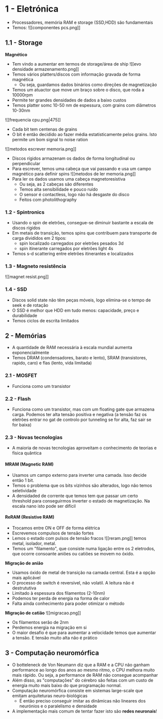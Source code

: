# 1 - Eletrónica
- Processadores, memória RAM e storage (SSD,HDD) são fundamentais
- Temos:
![[componentes pcs.png]]

## 1.1 - Storage
**Magnético**
- Tem vindo a aumentar em termos de storage/área de ship
![[evo densidade armazenamento.png]]
- Temos vários platters/discos com informação gravada de forma magnética
    - Ou seja, guardamos dados binários como direções de magnetização
- Temos um atuactor que move um braço sobre o disco, que roda a 10000rpm
- Permite ter grandes densidades de dados a baixo custos
- Temos platter somc 10-50 nm de espessura, com grains com diâmetros 10-30nm

![[frequencia cpu.png|475]]
- Cada bit tem centenas de grains
- O bit é então decidido ao fazer média estatisticamente pelos grains. Isto permite um bom signal to noise ration

![[metodos escrever memoria.png]]
- Discos rígidos armazenam os dados de forma longitudinal ou perpendicular
- Para escrever, temos uma cabeça que vai passando e usa um campo magnético para definir spins
![[metodos de  ler memoria.png]]
- Para ler os dados usamos uma cabeça magnetoresistiva
    - Ou seja, as 2 cabeças são diferentes
    - Temos alta sensibilidade e pouco ruído
    - O sensor é contactless, logo não há desgaste do disco
    - Feitos com photolithography

### 1.2 - Spintronics
- Usando o spin de eletrões, consegue-se diminuir bastante a escala de discos rígidos
- Em metais de transição, temos spins que contribuem para transporte de carga divididos em 2 tipos:
    - spin localizado carregados por eletrões pesados 3d
    - spin itinerante carregados por eletrões light 4s 
- Temos s-d scattering entre eletrões itinerantes e localizados

### 1.3 - Magneto resistência
![[magnet resist.png]]

### 1.4 -  SSD
- Discos solid state não têm peças móveis, logo elimina-se o tempo de seek e de rotação
- O SSD é melhor que HDD em tudo menos: capacidade, preço e durabilidade
- Temos ciclos de escrita limitados

## 2 - Memórias
- A quantidade de RAM necessária à escala mundial aumenta exponencialmente
- Temos DRAM (condensadores, barato e lento), SRAM (transistores, rapido, caro) e flas (lento, vida limitada)

### 2.1 - MOSFET
- Funciona como um transistor 

### 2.2 - Flash
- Funciona como um transistor, mas com um floating gate que armazena carga. Podemos ter alta tensão positiva e negativa (a tensão faz os eletrões entrar no gat de controlo por tunneling se for alta, faz sair se for baixa)

### 2.3 - Novas tecnologias
- A maioria de novas tecnologias aproveitam o conhecimento de teorias e física quântica

#### MRAM (Magnetic RAM)
- Usamos um campo externo para inverter uma camada. Isso decide então 1 bit.
- Temos o problema que os bits vizinhos são alterados, logo não temos seletividade
- A densidaded de corrente que temos tem que passar um certo threshold para conseguirmos inverter o estado de magnetização. Na escala nano isto pode ser difícil

#### ReRAM (Resistive RAM)
- Trocamos entre ON e OFF de forma elétrica
- Escrevemos compulsos de tensão fortes
- Lemos o estado com pulsos de tensão fracos
![[reram.png]]
temos metal, isolador, metal.
- Temos um "filamento", que consiste numa ligação entre os 2 eletrodos, que ocorre consoante aniões ou catiões se movem no óxido.

**Migração de anião**
- Usamos óxido de metal de transição na camada central. Esta é a opção mais aplicável
- O processo de switch é reversível, não volatil. A leitura não é destrututiva
- Limitado à espessura dos filamentos (2-10nm)
- Podemos ter perda de energia na forma de calor
- Falta ainda conhecimento para poder otimizar o método

**Migração de catião**
![[migracao.png]]
- Os filamentos serão de 2nm
- Perdemos energia na migração em si
- O maior desafio é que para aumentar a velocidade temos que aumentar a tensão. E tensão muito alta não é prático

## 3 - Computação neuromórfica
- O botteleneck de Von Neumann diz que a RAM e a CPU não ganham performance ao longo dos anos ao mesmo ritmo, o CPU melhora muito mais rápido. Ou seja, a performance de RAM não consegue acompanhar
- Além disso, as "computações" do cérebro são feitas com um custo de energia muito mais baixo do que programação normal.
- Computação neuromórfica consiste em sistemas large-scale que emitam arquiteturas neuro-biológicas
    - É então preciso conseguir imitar as dinâmicas não lineares dos neurónios e o paralelismo e densidade
- A implementação mais comum de tentar fazer isto são **redes neuronais**!

